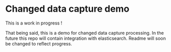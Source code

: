 # Changed data capture demo


This is a work in progress !

That being said, this is a demo for changed data capture processing. In the future this repo will contain integration with elasticsearch. Readme will soon be changed to reflect progress.
